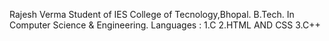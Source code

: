 Rajesh Verma
Student of IES College of Tecnology,Bhopal. 
B.Tech. In Computer Science & Engineering.
 Languages : 
 1.C 
 2.HTML AND CSS 
 3.C++